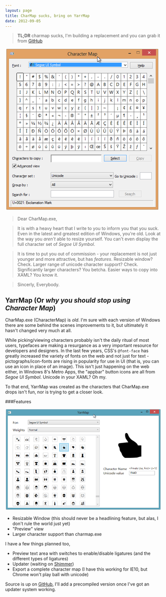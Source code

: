 ```yaml
---
layout: page
title: CharMap sucks, bring on YarrMap
date: 2012-09-05
---
```


> **TL;DR** charmap sucks, I'm building a replacement and you can grab it from [GitHub](https://github.com/VikingCode/YarrMap)

![](images/postimages/charmap.png)

> Dear CharMap.exe, 

> It is with a heavy heart that I write to you to inform you that you suck. Even in the latest and greatest edition of Windows, you're old. Look at the way you *aren't* able to resize yourself. You can't even display the full character set of *Segoe UI Symbol*.

> It is time to put you out of commission - your replacement is not just younger and more attractive, but has *features*. Resizable window? Check. Larger range of unicode character support? Check. Significantly larger characters? You betcha. Easier ways to copy into XAML? You know it.

> Sincerly, Everybody.

## YarrMap (Or *why you should stop using Character Map*)

CharMap.exe (CharacterMap) is *old*. I'm sure with each version of Windows there are some behind the scenes improvements to it, but ultimately it hasn't changed very much at all. 

While picking/viewing characters probably isn't the daily ritual of most users, typefaces are making a resurgance as a very important resource for developers and designers. In the last few years, CSS's `@font-face` has greatly increased the variety of fonts on the web and not just for text - pictographs/icon-fonts are rising in popularity for use in UI (that is, you can use an icon in place of an image). This isn't just happening on the web either, in Windows 8's Metro Apps, the "appbar" button icons are all from *Segoe UI Symbol*. Unicode in your XAML? Oh my.

To that end, YarrMap was created as the characters that CharMap.exe drops isn't fun, nor is trying to get a closer look.

###Features

![](images/postimages/YarrMap.png)

* Resizable Window (this should never be a headlining feature, but alas, I don't rule the world just yet)
* "Preview" view
* Larger character support than charmap.exe

I have a few things planned too,

* Preview text area with switches to enable/disable ligatures (and the different types of ligatures)
* Updater (waiting on [Shimmer](https://github.com/github/Shimmer))
* Export a complete character map (I have this working for IE10, but Chrome won't play ball with unicode)

Source is up on [GitHub](https://github.com/VikingCode/YarrMap), I'll add a precompiled version once I've got an updater system working.